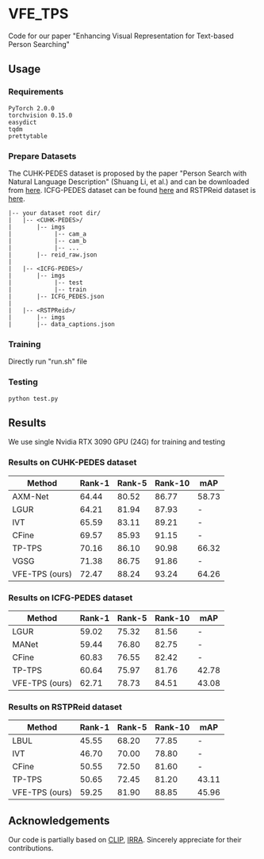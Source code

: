 # VFE_TPS
Code for our paper "Enhancing Visual Representation for Text-based Person Searching"



## Usage
### Requirements

```
PyTorch 2.0.0
torchvision 0.15.0
easydict
tqdm
prettytable
```
 ### Prepare Datasets
 The CUHK-PEDES dataset is proposed by the paper "Person Search with Natural Language Description" (Shuang Li, et al.) and can be downloaded from [here](https://github.com/ShuangLI59/Person-Search-with-Natural-Language-Description). ICFG-PEDES dataset can be found [here](https://github.com/zifyloo/SSAN) and RSTPReid dataset is [here](https://github.com/NjtechCVLab/RSTPReid-Dataset).
 ```
|-- your dataset root dir/
|   |-- <CUHK-PEDES>/
|       |-- imgs
|            |-- cam_a
|            |-- cam_b
|            |-- ...
|       |-- reid_raw.json
|
|   |-- <ICFG-PEDES>/
|       |-- imgs
|            |-- test
|            |-- train 
|       |-- ICFG_PEDES.json
|
|   |-- <RSTPReid>/
|       |-- imgs
|       |-- data_captions.json
```

### Training
Directly run "run.sh" file 

### Testing
```
python test.py
```

## Results
We use single Nvidia RTX 3090 GPU (24G) for training and testing
### Results on CUHK-PEDES dataset
|Method|Rank-1|Rank-5|Rank-10|mAP|
|--|--|--|--|--|
|AXM-Net|64.44|80.52|86.77|58.73|
|LGUR|64.21|81.94|87.93|-|
|IVT|65.59|83.11|89.21|-|
|CFine|69.57|85.93|91.15|-|
|TP-TPS|70.16|86.10|90.98|66.32|
|VGSG|71.38|86.75|91.86|-|
|VFE-TPS (ours)|72.47|88.24|93.24|64.26|

### Results on ICFG-PEDES dataset
|Method|Rank-1|Rank-5|Rank-10|mAP|
|--|--|--|--|--|
|LGUR|59.02|75.32|81.56|-|
|MANet|59.44|76.80|82.75|-|
|CFine|60.83|76.55|82.42|-|
|TP-TPS|60.64|75.97|81.76|42.78|
|VFE-TPS (ours)|62.71|78.73|84.51|43.08|

### Results on RSTPReid dataset
|Method|Rank-1|Rank-5|Rank-10|mAP|
|--|--|--|--|--|
|LBUL|45.55|68.20|77.85|-|
|IVT|46.70|70.00|78.80|-|
|CFine|50.55|72.50|81.60|-|
|TP-TPS|50.65|72.45|81.20|43.11|
|VFE-TPS (ours)|59.25|81.90|88.85|45.96|

## Acknowledgements
Our code is partially based on [CLIP](https://github.com/openai/CLIP), [IRRA](https://github.com/anosorae/IRRA). Sincerely appreciate for their contributions.


